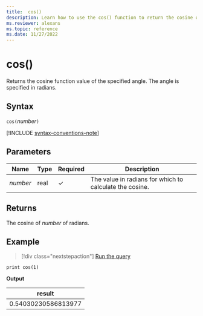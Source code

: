 ```yaml
---
title:  cos()
description: Learn how to use the cos() function to return the cosine of the input value.
ms.reviewer: alexans
ms.topic: reference
ms.date: 11/27/2022
---
```

# cos()

Returns the cosine function value of the specified angle. The angle is specified in radians.

## Syntax

`cos(`*number*`)`

[!INCLUDE [syntax-conventions-note](../../includes/syntax-conventions-note.md)]

## Parameters

| Name | Type | Required | Description |
|--|--|--|--|
| *number* | real | &check; | The value in radians for which to calculate the cosine. |

## Returns

The cosine of *number* of radians.

## Example

> [!div class="nextstepaction"]
> <a href="https://dataexplorer.azure.com/clusters/help/databases/Samples?query=H4sIAAAAAAAAAysoyswrUUjOL9Yw1AQAT2Uc+QwAAAA=" target="_blank">Run the query</a>

```kusto
print cos(1)
```

**Output**

|result|
|--|
|0.54030230586813977|
